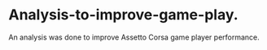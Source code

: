 # Analysis-to-improve-game-play.
An analysis was done to improve Assetto Corsa game player performance.
